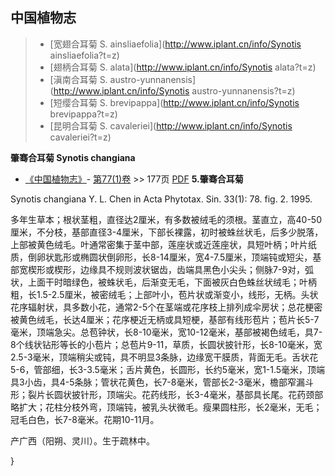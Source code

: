 

## 中国植物志

> * [宽翅合耳菊  S.  ainsliaefolia](http://www.iplant.cn/info/Synotis ainsliaefolia?t=z)
> * [翅柄合耳菊  S.  alata](http://www.iplant.cn/info/Synotis alata?t=z)
> * [滇南合耳菊  S.  austro-yunnanensis](http://www.iplant.cn/info/Synotis austro-yunnanensis?t=z)
> * [短缨合耳菊  S.  brevipappa](http://www.iplant.cn/info/Synotis brevipappa?t=z)
> * [昆明合耳菊  S.  cavaleriei](http://www.iplant.cn/info/Synotis cavaleriei?t=z)


**肇骞合耳菊 Synotis changiana**

* [《中国植物志》](http://www.iplant.cn/frps)- [第77(1)卷](http://www.iplant.cn/frps/vol/77(1)) >> 177页 [PDF](http://www.iplant.cn/frps/pdf/77(1)/177.PDF)
**5.肇骞合耳菊**

Synotis changiana Y. L. Chen in Acta Phytotax. Sin. 33(1): 78. fig. 2. 1995.

多年生草本；根状茎粗，直径达2厘米，有多数被绒毛的须根。茎直立，高40-50厘米，不分枝，基部直径3-4厘米，下部长裸露，初时被蛛丝状毛，后多少脱落，上部被黄色绒毛。叶通常密集于茎中部，莲座状或近莲座状，具短叶柄；叶片纸质，倒卵状匙形或椭圆状倒卵形，长8-14厘米，宽4-7.5厘米，顶端钝或短尖，基部宽楔形或楔形，边缘具不规则波状锯齿，齿端具黑色小尖头；侧脉7-9对，弧状，上面干时暗绿色，被蛛状毛，后渐变无毛，下面被灰白色蛛丝状绒毛；叶柄粗，长1.5-2.5厘米，被密绒毛；上部叶小，苞片状或渐变小，线形，无柄。头状花序辐射状，具多数小花，通常2-5个在茎端或花序枝上排列成伞房状；总花梗密被黄色绒毛，长达4厘米；花序梗近无柄或具短梗，基部有线形苞片；苞片长5-7毫米，顶端急尖。总苞钟状，长8-10毫米，宽10-12毫米，基部被褐色绒毛，具7-8个线状钻形等长的小苞片；总苞片9-11，草质，长圆状披针形，长8-10毫米，宽2.5-3毫米，顶端稍尖或钝，具不明显3条脉，边缘宽干膜质，背面无毛。舌状花5-6，管部细，长3-3.5毫米；舌片黄色，长圆形，长约5毫米，宽1-1.5毫米，顶端具3小齿，具4-5条脉；管状花黄色，长7-8毫米，管部长2-3毫米，檐部窄漏斗形；裂片长圆状披针形，顶端尖。花药线形，长3-4毫米，基部具长尾。花药颈部略扩大；花柱分枝外弯，顶端钝，被乳头状微毛。瘦果圆柱形，长2毫米，无毛；冠毛白色，长7-8毫米。花期10-11月。

产广西（阳朔、灵川）。生于疏林中。



}